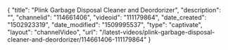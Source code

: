 {
    "title": "Plink Garbage Disposal Cleaner and Deordorizer",
    "description": "",
    "channelid": "114661406",
    "videoid": "111179864",
    "date_created": "1502923319",
    "date_modified": "1509995537",
    "type": "captivate",
    "layout": "channelVideo",
    "url": "\/latest-videos\/plink-garbage-disposal-cleaner-and-deordorizer\/114661406-111179864"
}